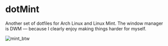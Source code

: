 # dotMint
Another set of dotfiles for Arch Linux and Linux Mint. The window manager is DWM — because I clearly enjoy making things harder for myself.

![mint_btw](https://github.com/user-attachments/assets/83d5d9d3-9e1e-4555-8962-894b4af3a4a8)

